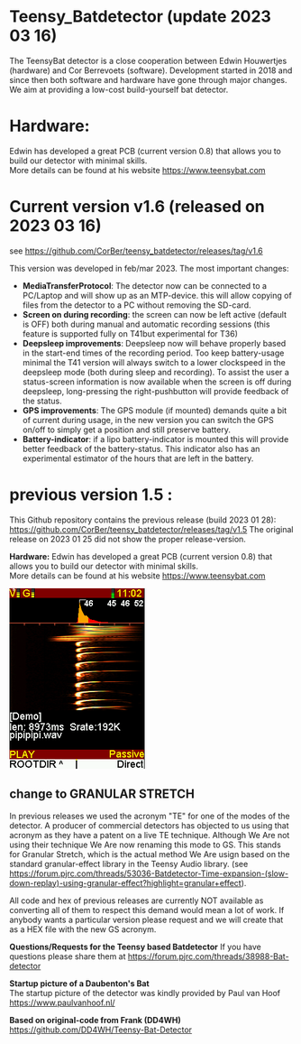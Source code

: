 # Teensy_Batdetector  (update 2023 03 16)
The TeensyBat detector is a close cooperation between Edwin Houwertjes (hardware) and Cor Berrevoets (software). Development started in 2018 and since then both software and hardware have gone through major changes. We aim at providing a low-cost build-yourself bat detector.

# <b>Hardware:</b>
Edwin has developed a great PCB (current version 0.8) that allows you to build our detector with minimal skills. <br>More details can be found at his website https://www.teensybat.com

# <b>Current version v1.6 (released on 2023 03 16) </b>
see https://github.com/CorBer/teensy_batdetector/releases/tag/v1.6<br>

This version was developed in feb/mar 2023. 
The most important changes:
- <b> MediaTransferProtocol</b>: The detector now can be connected to a PC/Laptop and will show up as an MTP-device.
this will allow copying of files from the detector to a PC without removing the SD-card.
- <b>Screen on during recording</b>: the screen can now be left active (default is OFF) both during manual and automatic recording sessions (this feature is supported fully on T41but experimental for T36)
- <b>Deepsleep improvements</b>: Deepsleep now will behave properly based in the start-end times of the recording period. Too keep battery-usage minimal the T41 version will always switch to a lower clockspeed in the deepsleep mode (both during sleep and recording). To assist the user a status-screen information is now available when the screen is off during deepsleep, long-pressing the right-pushbutton will provide feedback of the status.
- <b>GPS improvements</b>: The GPS module (if mounted) demands quite a bit of current during usage, in the new version you can switch the GPS on/off to simply get a position and still preserve battery. 
- <b>Battery-indicator</b>: if a lipo battery-indicator is mounted this will provide better feedback of the battery-status.  This indicator also has an experimental estimator of the hours that are left in the battery.

# <b>previous version 1.5 :</b>
This Github repository contains the previous release (build 2023 01 28):<br>
https://github.com/CorBer/teensy_batdetector/releases/tag/v1.5
The original release on 2023 01 25 did not show the proper release-version.  

<b>Hardware:</b>
Edwin has developed a great PCB (current version 0.8) that allows you to build our detector with minimal skills. <br>More details can be found at his website https://www.teensybat.com

![](images/20230304T110214.BMP?raw=true)

## <b>change to GRANULAR STRETCH</b>
In previous releases we used the acronym "TE" for one of the modes of the detector. A producer of commercial detectors has objected to us using that acronym as they have a patent on a live TE technique. Although We Are not using their technique We Are now renaming this mode to GS. This stands for Granular Stretch, which is the actual method We Are usign based on the standard granular-effect library in the Teensy Audio library. (see https://forum.pjrc.com/threads/53036-Batdetector-Time-expansion-(slow-down-replay)-using-granular-effect?highlight=granular+effect).

All code and hex of previous releases are currently NOT available  as converting all of them to respect this demand would mean a lot of work. If anybody wants a particular version please request and we will create that as a HEX file with the new GS acronym.

<b>Questions/Requests for the Teensy based Batdetector</b>
If you have questions please share them at 
https://forum.pjrc.com/threads/38988-Bat-detector


<b>Startup picture of a Daubenton's Bat </b><br>
The startup picture of the detector was kindly provided by Paul van Hoof https://www.paulvanhoof.nl/

<b>Based on original-code from Frank (DD4WH)</b>
https://github.com/DD4WH/Teensy-Bat-Detector 
<br>


